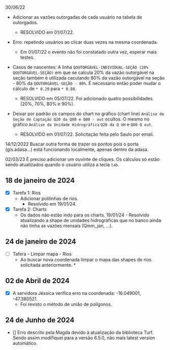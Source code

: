 
30/06/22
* Adicionar as vazões outorgadas de cada usuário na tabela de outorgados.
  * RESOLVIDO em 01/07/22.
    
* Erro: repetindo usuários ao clicar duas vezes na mesma coordenada.
  * Em 01/07/22 o evento não foi constatado outra vez, esperar mais testes.
    
* Casos de nascentes: A linha `QOUTORGÁVEL-INDIVIDUAL-SEÇÃO (20% QOUTORGÁVEL-SEÇÃO)` em que se calcula 20% da vazão outorgável na seção também é utilizada caculando 80% da vazão outorgável na seção - 80% da `QOUTORGÁVEL-SEÇÃO - 80%`. É necessário então poder mudar o cálculo de `* 0.20` para `* 0.80`.
  * RESOLVIDO em 05/07/22. Foi adicionado quatro possibilidades (20%, 70%, 80% e 90%).
  
* Deixar por padrão os campos do chart no gráfico (chart line) `Análise de Seção de Captação Q20 da Q80 e Q80 - out` ocultos. O mesmo no gráfico `Análise da Unidade Hidrográfica` `Q20 da Q UH` e `Q80 Q out`.
  * RESOLVIDO em 01/07/22. Solicitação feita pelo Saulo por email.

14/12/2022
Buscar outra forma de trazer os pontos pois o porta (gis.adasa...) está funcionando localmente, apenas dentro da adasa.

02/03/23
É preciso adicionar um ouvinte de cliques. Os cálculos só estão sendo atualizados quando o usuário utiliza  a tecla `tab`.


## 18 de janeiro de 2024
  * [x] Tarefa 1: Rios
    * Adicionar polilinhas de rios.
      * Resolvido em 19/01/24.
  * [X] Tarefa 2: Charts
      * Os dados não estão indo para os charts.
          19/01/24 - Resolvido atualizando a shape de unidades hidrográficas que no banco ainda não tinha as vazões mensais (Qmm_jan, ...).

## 24 de janeiro de 2024

  * [ ] Tafera - Limpar mapa - Rios
    * Ao buscar nova  coordenada limpar o mapa das shapes de rios solicitada anteriormente.
        * 
## 02 de Abril de 2024
  * [X] A servidora Jéssica verifica erro na coordenada: -16.049001, -47.380521.
    * Foi revisto o método de união de polígonos.
## 24 de Junho de 2024
  * [] Erro descrito pela Magda devido à atualização da biblioteca Turf. Sendo assim modifiquei para a versão 6.5.0, não mais latest version automático.

